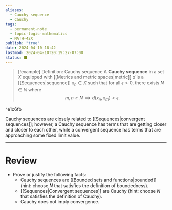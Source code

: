 ```yaml
---
aliases:
  - Cauchy sequence
  - Cauchy
tags:
  - permanent-note
  - topic-logic-mathematics
  - MATH-42X
publish: "true"
date: 2024-04-10 18:42
lastmod: 2024-04-10T20:19:27-07:00
status: ⬛
---
```

>[!example] Definition: Cauchy sequence
>A **Cauchy sequence** in a set $X$ equipped with [[Metrics and metric spaces|metric]] $d$ is a [[Sequences|sequence]] $x_n \in X$ such that for all $\epsilon > 0$, there exists $N \in \mathbb N$ where 
>$$
>m, n \geq N \implies d(x_n, x_m) < \epsilon.
>$$

^e1c6fb

Cauchy sequences are closely related to [[Sequences|convergent sequences]]; however, a Cauchy sequence has terms that are getting closer and closer to each other, while a convergent sequence has terms that are approaching some fixed limit value.

---
# Review

- Prove or justify the following facts:
	- Cauchy sequences are [[Bounded sets and functions|bounded]] (hint: choose $N$ that satisfies the definition of boundedness).
	- [[Sequences|Convergent sequences]] are Cauchy (hint: choose $N$ that satisfies the definition of Cauchy).
	- Cauchy does not imply convergence.
